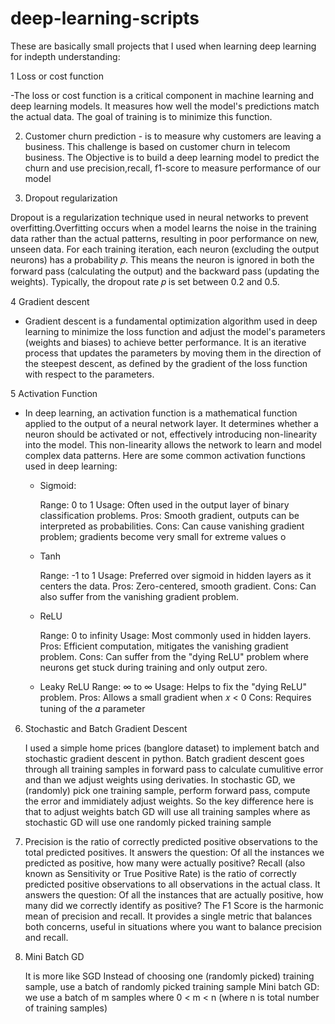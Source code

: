 # deep-learning-scripts
These are basically small projects that I used when learning deep learning for indepth understanding:

1 Loss or cost function

-The loss or cost function is a critical component in machine learning and deep learning models. It measures how well the model's predictions match the actual data. The goal of training is to minimize this function.

2. Customer churn prediction - is to measure why customers are leaving a business. This challenge is based on customer churn in telecom business. The Objective is to build a deep learning model to predict the churn and use precision,recall, f1-score to measure performance of our model


3. Dropout regularization


Dropout is a regularization technique used in neural networks to prevent overfitting.Overfitting occurs when a model learns the noise in the training data rather than the actual patterns, resulting in poor performance on new, unseen data.
For each training iteration, each neuron (excluding the output neurons) has a probability 𝑝. This means the neuron is ignored in both the forward pass (calculating the output) and the backward pass (updating the weights). Typically, the dropout rate 𝑝 is set between 0.2 and 0.5.

4  Gradient descent

- Gradient descent is a fundamental optimization algorithm used in deep learning to minimize the loss function and adjust the model's parameters (weights and biases) to achieve better performance. It is an iterative process that updates the parameters by moving them in the direction of the steepest descent, as defined by the gradient of the loss function with respect to the parameters.

5 Activation Function

- In deep learning, an activation function is a mathematical function applied to the output of a neural network layer. It determines whether a neuron should be activated or not, effectively introducing non-linearity into the model. This non-linearity allows the network to learn and model complex data patterns. Here are some common activation functions used in deep learning:
   - Sigmoid:
     
       Range: 0 to 1
       Usage: Often used in the output layer of binary classification problems.
       Pros: Smooth gradient, outputs can be interpreted as probabilities.
       Cons: Can cause vanishing gradient problem; gradients become very small for extreme values o
     
   - Tanh
     
       Range: -1 to 1
       Usage: Preferred over sigmoid in hidden layers as it centers the data.
       Pros: Zero-centered, smooth gradient.
       Cons: Can also suffer from the vanishing gradient problem.
     
   - ReLU
     
       Range: 0 to infinity
       Usage: Most commonly used in hidden layers.
       Pros: Efficient computation, mitigates the vanishing gradient problem.
       Cons: Can suffer from the "dying ReLU" problem where neurons get stuck during training and only output zero.
     
   - Leaky ReLU
       Range: ∞ to ∞
       Usage: Helps to fix the "dying ReLU" problem.
       Pros: Allows a small gradient when 𝑥 < 0
       Cons: Requires tuning of the 𝛼 parameter

 6. Stochastic and Batch Gradient Descent

    I used a simple home prices (banglore dataset) to implement batch and stochastic gradient descent in python. Batch gradient descent goes through  all training samples in     forward pass to calculate cumulitive error and than we adjust weights using derivaties. In stochastic GD, we (randomly) pick one training sample, perform forward pass,       compute the error and immidiately adjust weights. So the key difference here is that to adjust weights batch GD will use all training samples where as stochastic GD will     use one randomly picked training sample

7. Precision is the ratio of correctly predicted positive observations to the total predicted positives. It answers the question: Of all the instances we predicted as 
   positive, how many were actually positive?
   Recall (also known as Sensitivity or True Positive Rate) is the ratio of correctly predicted positive observations to all observations in the actual class. It answers the 
   question: Of all the instances that are actually positive, how many did we correctly identify as positive?
   The F1 Score is the harmonic mean of precision and recall. It provides a single metric that balances both concerns, useful in situations where you want to balance 
   precision and recall. 


8. Mini Batch GD

   It is more like SGD
   Instead of choosing one (randomly picked) training sample, use a batch of randomly picked training sample
   Mini batch GD: we use a batch of m samples where 0 < m < n (where n is total number of training samples)
     
